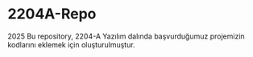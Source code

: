 # 2204A-Repo
2025 Bu repository, 2204-A Yazılım dalında başvurduğumuz projemizin kodlarını eklemek için oluşturulmuştur.
